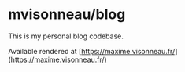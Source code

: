 # mvisonneau/blog

This is my personal blog codebase.

Available rendered at [https://maxime.visonneau.fr/](https://maxime.visonneau.fr/)
